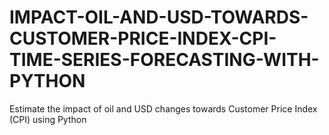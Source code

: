 # IMPACT-OIL-AND-USD-TOWARDS-CUSTOMER-PRICE-INDEX-CPI-TIME-SERIES-FORECASTING-WITH-PYTHON
Estimate the impact of oil and USD changes towards Customer Price Index (CPI) using Python
